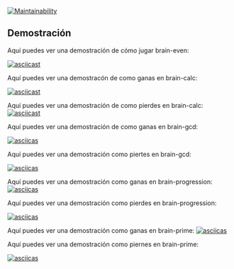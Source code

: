 [![Maintainability](https://api.codeclimate.com/v1/badges/b8011e598424ec5c4e01/maintainability)](https://codeclimate.com/github/Jacjaram/python-project-140/maintainability)

## Demostración

Aquí puedes ver una demostración de cómo jugar brain-even:

[![asciicast](https://asciinema.org/a/NVk2HDVNzsNACLR11ZV92mk3r)](https://asciinema.org/a/NVk2HDVNzsNACLR11ZV92mk3r)

Aquí puedes ver una demostracón de como ganas en brain-calc:

[![asciicast](https://asciinema.org/a/eKpcIRrZA8rzY2sKv6nEEBC7h)](https://asciinema.org/a/eKpcIRrZA8rzY2sKv6nEEBC7h)

Aquí puedes ver una demostración de como pierdes en brain-calc:
[![asciicast](https://asciinema.org/a/h6vymcVnOmw573lgpNsFc2DIo)](https://asciinema.org/a/h6vymcVnOmw573lgpNsFc2DIo)

Aquí puedes ver una demostración de como ganas en brain-gcd:

[![asciicas](https://asciinema.org/a/saQ12kF6F7QLdkd6BVsbgTvJP)](https://asciinema.org/a/saQ12kF6F7QLdkd6BVsbgTvJP)

Aquí puedes ver una demostración como piertes en brain-gcd:

[![asciicas](https://asciinema.org/a/RIeLDi1zDRzQNcUlAbQi5barQ)](https://asciinema.org/a/RIeLDi1zDRzQNcUlAbQi5barQ)

Aquí puedes ver una demostración como ganas en brain-progression:
[![asciicas](https://asciinema.org/a/D4vcu3yuDSJJceEBkQiQTyntf)](https://asciinema.org/a/D4vcu3yuDSJJceEBkQiQTyntf)

Aquí puedes ver una demostración como pierdes en brain-progression:

[![asciicas](https://asciinema.org/a/1F8C6Y6ERbfbIxXxSMsyBYChl)](https://asciinema.org/a/1F8C6Y6ERbfbIxXxSMsyBYChl)

Aquí puedes ver una demostración como ganas en brain-prime:
[![asciicas](https://asciinema.org/a/gXXsQnyxv2LJD5zotq3NhXJTp)](https://asciinema.org/a/gXXsQnyxv2LJD5zotq3NhXJTp)

Aquí puedes ver una demostración como piernes en brain-prime:

[![asciicas](https://asciinema.org/a/cZ5kC1ho3zTnnsEqCee2MBZSB)](https://asciinema.org/a/cZ5kC1ho3zTnnsEqCee2MBZSB)
